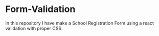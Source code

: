 # Form-Validation
In this repository I have make a School Registration Form using a react validation with proper CSS.
